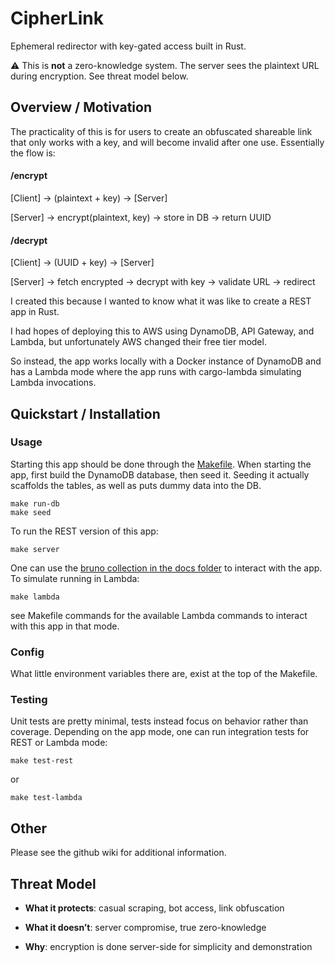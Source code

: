 # CipherLink
Ephemeral redirector with key-gated access built in Rust.

⚠️ This is **not** a zero-knowledge system. The server sees the plaintext URL during encryption. See threat model below.

## Overview / Motivation
The practicality of this is for users to create an obfuscated shareable link that only works with a key, and will become invalid after one use.
Essentially the flow is:
#### /encrypt
[Client] → (plaintext + key) → [Server]

[Server] → encrypt(plaintext, key) → store in DB → return UUID

#### /decrypt
[Client] → (UUID + key) → [Server]

[Server] → fetch encrypted → decrypt with key → validate URL → redirect


I created this because I wanted to know what it was like to create a REST app in Rust.

I had hopes of deploying this to AWS using DynamoDB, API Gateway, and Lambda, but unfortunately AWS changed their free tier model.

So instead, the app works locally with a Docker instance of DynamoDB and has a Lambda mode where the app runs with cargo-lambda simulating Lambda invocations.

## Quickstart / Installation
### Usage
Starting this app should be done through the [Makefile](https://github.com/travis-james/CipherLink/blob/main/Makefile). When starting the app, first build the DynamoDB database, then seed it. Seeding it actually scaffolds the tables, as well as puts dummy data into the DB.
```
make run-db
make seed
```
To run the REST version of this app:
```
make server
```
One can use the [bruno collection in the docs folder](https://github.com/travis-james/CipherLink/tree/main/docs/cipherlink) to interact with the app.
To simulate running in Lambda:
```
make lambda
```
see Makefile commands for the available Lambda commands to interact with this app in that mode.
### Config
What little environment variables there are, exist at the top of the Makefile.
### Testing 
Unit tests are pretty minimal, tests instead focus on behavior rather than coverage. Depending on the app mode, one can run integration tests for REST or Lambda mode:
```
make test-rest
```
or
```
make test-lambda
```

## Other
Please see the github wiki for additional information.

## Threat Model
* **What it protects**: casual scraping, bot access, link obfuscation

* **What it doesn’t**: server compromise, true zero-knowledge

* **Why**: encryption is done server-side for simplicity and demonstration
